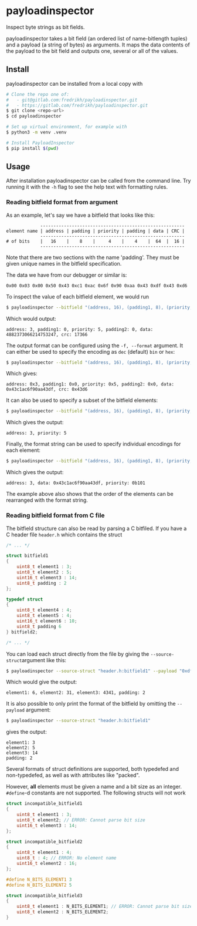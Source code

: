 # payloadinspector

Inspect byte strings as bit fields.

payloadinspector takes a bit field (an ordered list of name-bitlength tuples) and a payload (a string of bytes) as arguments. It maps the data contents of the payload to the bit field and outputs one, several or all of the values.

## Install

payloadinspector can be installed from a local copy with

```bash
# Clone the repo one of:
#   - git@gitlab.com:fredrikh/payloadinspector.git
#   - https://gitlab.com/fredrikh/payloadinspector.git
$ git clone <repo-url>
$ cd payloadinspector

# Set up virtual environment, for example with
$ python3 -m venv .venv

# Install PayloadInspector
$ pip install $(pwd)
```

## Usage

After installation payloadinspector can be called from the command line.
Try running it with the `-h` flag to see the help text with formatting rules.

### Reading bitfield format from argument

As an example, let's say we have a bitfield that looks like this:

```
             -------------------------------------------------------
element name | address | padding | priority | padding | data | CRC |
             -------------------------------------------------------
# of bits    |   16    |    8    |     4    |    4    |  64  |  16 |
             -------------------------------------------------------
```

Note that there are two sections with the name 'padding'.
They must be given unique names in the bitfield specification.

The data we have from our debugger or similar is:

```0x00 0x03 0x00 0x50 0x43 0xc1 0xac 0x6f 0x90 0xaa 0x43 0xdf 0x43 0xd6```

To inspect the value of each bitfield element, we would run

```bash
$ payloadinspector --bitfield "(address, 16), (padding1, 8), (priority, 4), (padding2, 4), (data, 64), (crc, 16)" --payload "0x00 0x03 0x00 0x50 0x43 0xc1 0xac 0x6f 0x90 0xaa 0x43 0xdf 0x43 0xd6"
```
Which would output:

```
address: 3, padding1: 0, priority: 5, padding2: 0, data: 4882373066214753247, crc: 17366
```

The output format can be configured using the `-f, --format` argument. It can either be used to specify the encoding as `dec` (default) `bin` or `hex`:

```bash
$ payloadinspector --bitfield "(address, 16), (padding1, 8), (priority, 4), (padding2, 4), (data, 64), (crc, 16)" --payload "0x00 0x03 0x00 0x50 0x43 0xc1 0xac 0x6f 0x90 0xaa 0x43 0xdf 0x43 0xd6" --format hex
```
Which gives:
```
address: 0x3, padding1: 0x0, priority: 0x5, padding2: 0x0, data: 0x43c1ac6f90aa43df, crc: 0x43d6
```
It can also be used to specify a subset of the bitfield elements:
```bash
$ payloadinspector --bitfield "(address, 16), (padding1, 8), (priority, 4), (padding2, 4), (data, 64), (crc, 16)" --payload "0x00 0x03 0x00 0x50 0x43 0xc1 0xac 0x6f 0x90 0xaa 0x43 0xdf 0x43 0xd6" --format "address, priority"
```
Which gives the output:
```
address: 3, priority: 5
```

Finally, the format string can be used to specify individual encodings for each element:
```bash
$ payloadinspector --bitfield "(address, 16), (padding1, 8), (priority, 4), (padding2, 4), (data, 64), (crc, 16)" --payload "0x00 0x03 0x00 0x50 0x43 0xc1 0xac 0x6f 0x90 0xaa 0x43 0xdf 0x43 0xd6" --format "address,  data:hex, priority:bin"
```
Which gives the output:
```
address: 3, data: 0x43c1ac6f90aa43df, priority: 0b101
```
The example above also shows that the order of the elements can be rearranged with the format string.

### Reading bitfield format from C file
The bitfield structure can also be read by parsing a C bitfiled.
If you have a C header file `header.h` which contains the struct

```C
/* ... */

struct bitfield1
{
    uint8_t element1 : 3;
    uint8_t element2 : 5;
    uint16_t element3 : 14;
    uint8_t padding : 2
};

typedef struct
{
    uint8_t element4 : 4;
    uint8_t element5 : 4;
    uint16_t element6 : 10;
    uint8_t padding 6
} bitfield2;

/* ... */
```

You can load each struct directly from the file by giving the `--source-struct`argument like this:

```bash
$ payloadinspector --source-struct "header.h:bitfield1" --payload "0xdf 0x43 0xd6"
```
Which would give the output:
```
element1: 6, element2: 31, element3: 4341, padding: 2
```

It is also possible to only print the format of the bitfield by omitting the `--payload` argument:

```bash
$ payloadinspector --source-struct "header.h:bitfield1"
```
gives the output:
```
element1: 3
element2: 5
element3: 14
padding: 2
```

Several formats of struct definitions are supported, both typedefed and non-typedefed, as well as with attributes like "packed".

However, **all** elements must be given a name and a bit size as an integer. `#define`-d constants are not supported. The following structs will not work

```C
struct incompatible_bitfield1
{
    uint8_t element1 : 3;
    uint8_t element2; // ERROR: Cannot parse bit size
    uint16_t element3 : 14;
};

struct incompatible_bitfield2
{
    uint8_t element1 : 4;
    uint8_t : 4; // ERROR: No element name
    uint16_t element2 : 16;
};

#define N_BITS_ELEMENT1 3
#define N_BITS_ELEMENT2 5

struct incompatible_bitfield3
{
    uint8_t element1 : N_BITS_ELEMENT1; // ERROR: Cannot parse bit size
    uint8_t element2 : N_BITS_ELEMENT2;
}
```
